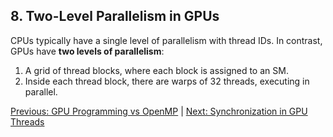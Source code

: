 ## 8. Two-Level Parallelism in GPUs

CPUs typically have a single level of parallelism with thread IDs. In contrast, GPUs have **two levels of parallelism**:

1. A grid of thread blocks, where each block is assigned to an SM.
2. Inside each thread block, there are warps of 32 threads, executing in parallel.

[Previous: GPU Programming vs OpenMP](08_gpu_vs_openmp.md) | [Next: Synchronization in GPU Threads](10_synchronization.md)
